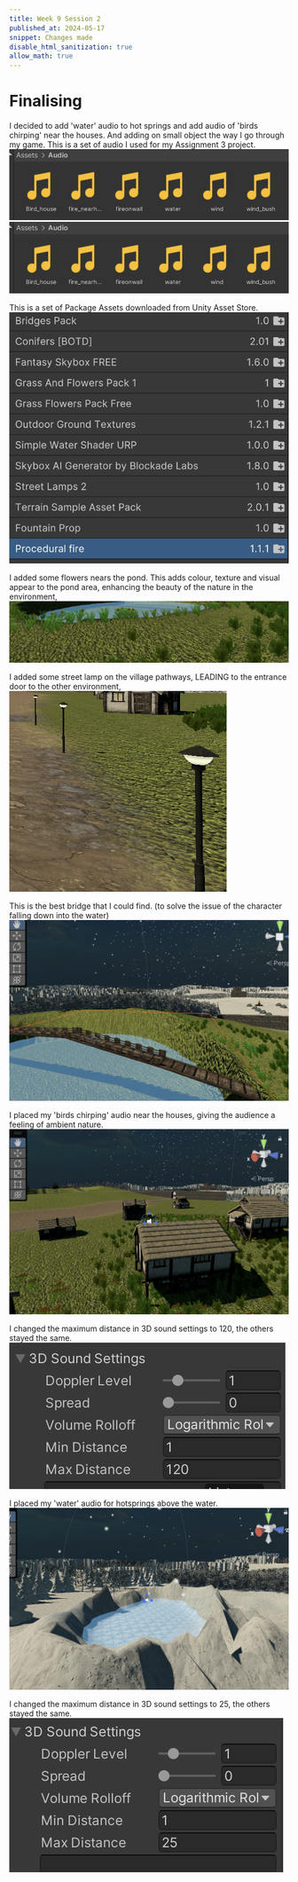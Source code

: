 ```yaml
---
title: Week 9 Session 2
published_at: 2024-05-17
snippet: Changes made
disable_html_sanitization: true
allow_math: true
---
```


# Finalising
I decided to add 'water' audio to hot springs and add audio of 'birds chirping' near the houses. And adding on small object the way I go through my game. This is a set of audio I used for my Assignment 3 project. 
![description](/static/W9S3/audio.png)
![description](/static/W9S3/audio.png)

This is a set of Package Assets downloaded from Unity Asset Store. 
![description](/static/W9S3/downloads.png)

I added some flowers nears the pond. This adds colour, texture and visual appear to the pond area, enhancing the beauty of the nature in the environment, 
![description](/static/W9S3/flowers.png)

I added some street lamp on the village pathways, LEADING to the entrance door to the other environment,  
![description](/static/W9S3/streetlamp.png)

This is the best bridge that I could find. (to solve the issue of the character falling down into the water)
![description](/static/W9S3/bridge.png)

I placed my 'birds chirping' audio near the houses, giving the audience a feeling of ambient nature. 
![description](/static/W9S3/houseaudio.png)

I changed the maximum distance in 3D sound settings to 120, the others stayed the same. 
![description](/static/W9S3/housesetting.png)

I placed my 'water' audio for hotsprings above the water.
![description](/static/W9S3/hotspringaudio.png)

I changed the maximum distance in 3D sound settings to 25, the others stayed the same. 
![description](/static/W9S3/hotspringsetting.png)
